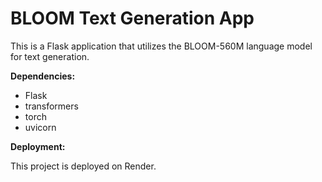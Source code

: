 # BLOOM Text Generation App

This is a Flask application that utilizes the BLOOM-560M language model for text generation.

**Dependencies:**

* Flask
* transformers
* torch
* uvicorn

**Deployment:**

This project is deployed on Render.
